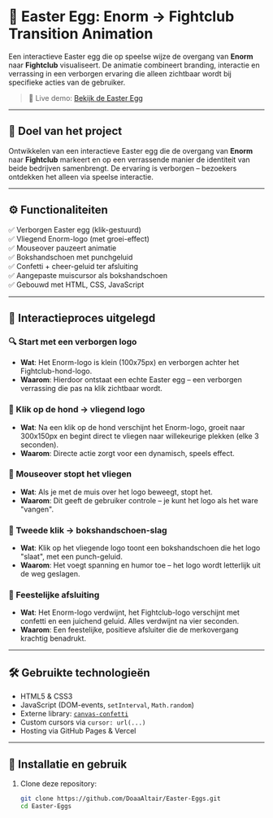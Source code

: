 # 🥚 Easter Egg: Enorm → Fightclub Transition Animation

Een interactieve Easter egg die op speelse wijze de overgang van **Enorm** naar **Fightclub** visualiseert. De animatie combineert branding, interactie en verrassing in een verborgen ervaring die alleen zichtbaar wordt bij specifieke acties van de gebruiker.

> 🚀 Live demo: [Bekijk de Easter Egg](https://vercel.com/doaa1devs-projects/easter-eggs)

---

## 🎯 Doel van het project

Ontwikkelen van een interactieve Easter egg die de overgang van **Enorm** naar **Fightclub** markeert en op een verrassende manier de identiteit van beide bedrijven samenbrengt. De ervaring is verborgen – bezoekers ontdekken het alleen via speelse interactie.

---

## ⚙️ Functionaliteiten

✅ Verborgen Easter egg (klik-gestuurd)  
✅ Vliegend Enorm-logo (met groei-effect)  
✅ Mouseover pauzeert animatie  
✅ Bokshandschoen met punchgeluid  
✅ Confetti + cheer-geluid ter afsluiting  
✅ Aangepaste muiscursor als bokshandschoen  
✅ Gebouwd met HTML, CSS, JavaScript

---

## 🧩 Interactieproces uitgelegd

### 🔍 Start met een verborgen logo
- **Wat**: Het Enorm-logo is klein (100x75px) en verborgen achter het Fightclub-hond-logo.
- **Waarom**: Hierdoor ontstaat een echte Easter egg – een verborgen verrassing die pas na klik zichtbaar wordt.

### 🐶 Klik op de hond → vliegend logo
- **Wat**: Na een klik op de hond verschijnt het Enorm-logo, groeit naar 300x150px en begint direct te vliegen naar willekeurige plekken (elke 3 seconden).
- **Waarom**: Directe actie zorgt voor een dynamisch, speels effect.

### 🛑 Mouseover stopt het vliegen
- **Wat**: Als je met de muis over het logo beweegt, stopt het.
- **Waarom**: Dit geeft de gebruiker controle – je kunt het logo als het ware "vangen".

### 👊 Tweede klik → bokshandschoen-slag
- **Wat**: Klik op het vliegende logo toont een bokshandschoen die het logo "slaat", met een punch-geluid.
- **Waarom**: Het voegt spanning en humor toe – het logo wordt letterlijk uit de weg geslagen.

### 🎉 Feestelijke afsluiting
- **Wat**: Het Enorm-logo verdwijnt, het Fightclub-logo verschijnt met confetti en een juichend geluid. Alles verdwijnt na vier seconden.
- **Waarom**: Een feestelijke, positieve afsluiter die de merkovergang krachtig benadrukt.

---

## 🛠️ Gebruikte technologieën

- HTML5 & CSS3
- JavaScript (DOM-events, `setInterval`, `Math.random`)
- Externe library: [`canvas-confetti`](https://www.npmjs.com/package/canvas-confetti)
- Custom cursors via `cursor: url(...)`
- Hosting via GitHub Pages & Vercel

---

## 🧪 Installatie en gebruik

1. Clone deze repository:

   ```bash
   git clone https://github.com/DoaaAltair/Easter-Eggs.git
   cd Easter-Eggs
